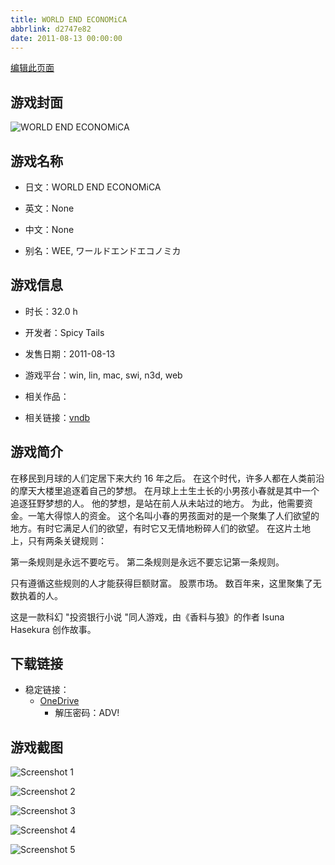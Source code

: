 ```yaml
---
title: WORLD END ECONOMiCA
abbrlink: d2747e82
date: 2011-08-13 00:00:00
---
```

[编辑此页面](https://github.com/ACG-3/ADV3-source/blob/main/source/_posts/games/WORLD%20END%20ECONOMiCA.md)

## 游戏封面

![WORLD END ECONOMiCA](https://pan.timero.xyz/onedrive/img_lib_001/WORLD%20END%20ECONOMiCA_cover.avif)


## 游戏名称

- 日文：WORLD END ECONOMiCA
- 英文：None
- 中文：None

- 别名：WEE, ワールドエンドエコノミカ


## 游戏信息

- 时长：32.0 h
- 开发者：Spicy Tails
- 发售日期：2011-08-13
- 游戏平台：win, lin, mac, swi, n3d, web
- 相关作品：

- 相关链接：[vndb](https://vndb.org/v7184)


## 游戏简介

在移民到月球的人们定居下来大约 16 年之后。
在这个时代，许多人都在人类前沿的摩天大楼里追逐着自己的梦想。
在月球上土生土长的小男孩小春就是其中一个追逐狂野梦想的人。
他的梦想，是站在前人从未站过的地方。
为此，他需要资金。一笔大得惊人的资金。
这个名叫小春的男孩面对的是一个聚集了人们欲望的地方。有时它满足人们的欲望，有时它又无情地粉碎人们的欲望。
在这片土地上，只有两条关键规则：

第一条规则是永远不要吃亏。
第二条规则是永远不要忘记第一条规则。

只有遵循这些规则的人才能获得巨额财富。
股票市场。
数百年来，这里聚集了无数执着的人。



这是一款科幻 "投资银行小说 "同人游戏，由《香料与狼》的作者 Isuna Hasekura 创作故事。


## 下载链接

- 稳定链接：
    - [OneDrive](https://pan.timero.xyz/onedrive/adv_lib_001/WORLD%20END%20ECONOMiCA)
        - 解压密码：ADV!



## 游戏截图


![Screenshot 1](https://pan.timero.xyz/onedrive/img_lib_001/WORLD%20END%20ECONOMiCA_Screenshot_1.avif)

![Screenshot 2](https://pan.timero.xyz/onedrive/img_lib_001/WORLD%20END%20ECONOMiCA_Screenshot_2.avif)

![Screenshot 3](https://pan.timero.xyz/onedrive/img_lib_001/WORLD%20END%20ECONOMiCA_Screenshot_3.avif)

![Screenshot 4](https://pan.timero.xyz/onedrive/img_lib_001/WORLD%20END%20ECONOMiCA_Screenshot_4.avif)

![Screenshot 5](https://pan.timero.xyz/onedrive/img_lib_001/WORLD%20END%20ECONOMiCA_Screenshot_5.avif)

